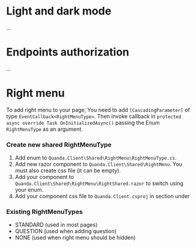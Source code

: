 # Light and dark mode
...
# Endpoints authorization
...
# Right menu
To add right menu to your page, You need to add ```[CascadingParameter]``` of type ```EventCallback<RightMenuType>```.
Then invoke callback in ```protected async override Task OnInitializedAsync()```
passing the Enum ```RightMenuType``` as an argument.

### Create new shared RightMenuType
1. Add enum to `Quanda.Client\Shared\RightMenu\RightMenuType.cs`.
2. Add new razor component to `Quanda.Client\Shared\RightMenu`. You must also create css file (it can be empty).
3. Add your component to `Quanda.Client\Shared\RightMenu\RightShared.razor` to switch using your enum.
4. Add your component css file to `Quanda.Client.csproj` in _<ItemGroup>_ section under _<!-- Right menu components-->_

### Existing RightMenuTypes
- STANDARD (used in most pages)
- QUESTION (used when adding question)
- NONE (used when right menu should be hidden) 
 